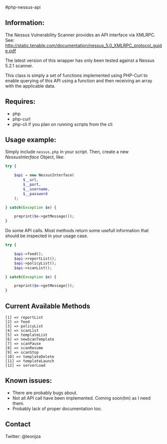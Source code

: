 #php-nessus-api

Information:
-----------
The Nessus Vulnerability Scanner provides an API interface via XMLRPC.
See: http://static.tenable.com/documentation/nessus_5.0_XMLRPC_protocol_guide.pdf

The latest version of this wrapper has only been tested against a Nessus 5.2.1 scanner.

This class is simply a set of functions implemented using PHP-Curl to enable querying of this
API using a function and then receiving an array with the applicable data.

Requires:
------------
-	php
-	php-curl
-	php-cli if you plan on running scripts from the cli

Usage example:
---------------

Simply include `nessus.php` in your script.
Then, create a new *NessusInterface* Object, like:

```php
try {

    $api = new NessusInterface(
        $__url,
        $__port,
        $__username,
        $__password
    );

} catch(Exception $e) {

    preprint($e->getMessage());
}
```

Do some API calls. Most methods return some usefull information that should be inspected in your usage case.

```php
try {

    $api->feed();
    $api->reportList();
    $api->policyList();
    $api->scanList();

} catch(Exception $e) {

    preprint($e->getMessage());
}
```

Current Available Methods
-------------------------

    [1] => reportList
    [2] => feed
    [3] => policyList
    [4] => scanList
    [5] => templateList
    [6] => newScanTemplate
    [7] => scanPause
    [8] => scanResume
    [9] => scanStop
    [10] => templateDelete
    [11] => templateLaunch
    [12] => serverLoad

Known issues:
-------------
-	There are probably bugs about.
-	Not all API call have been implemented. Coming soon(tm) as I need them.
-	Probably lack of proper documentation too.

Contact
-------
Twitter: @leonjza
